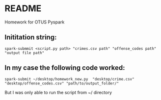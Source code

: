 # README
Homework for OTUS Pyspark

## Inititation string:

```
spark-submmit <script.py path> "crimes.csv path" "offense_codes path" "output file path"
```
  
 
## In my case the following code worked:

```
spark-submit ~/desktop/homework_new.py  "desktop/crime.csv" "desktop/offense_codes.csv" "path/to/output_folder/" 
```

But I was only able to run the script from ~/ directory
